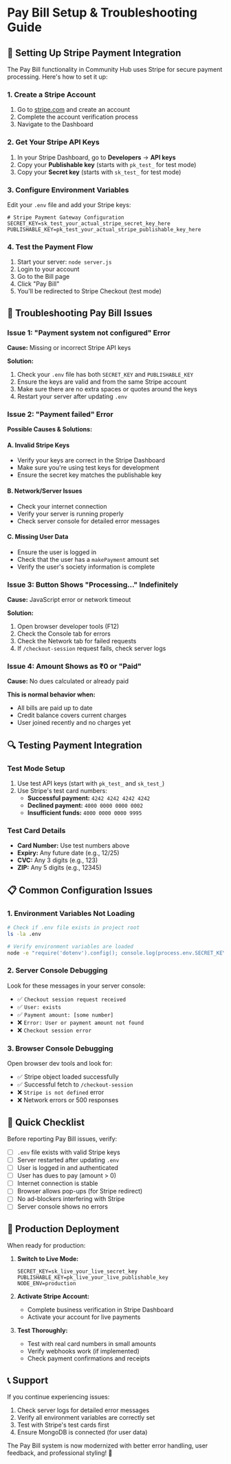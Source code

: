 # Pay Bill Setup & Troubleshooting Guide

## 🔧 Setting Up Stripe Payment Integration

The Pay Bill functionality in Community Hub uses Stripe for secure payment processing. Here's how to set it up:

### 1. Create a Stripe Account
1. Go to [stripe.com](https://stripe.com) and create an account
2. Complete the account verification process
3. Navigate to the Dashboard

### 2. Get Your Stripe API Keys
1. In your Stripe Dashboard, go to **Developers** → **API keys**
2. Copy your **Publishable key** (starts with `pk_test_` for test mode)
3. Copy your **Secret key** (starts with `sk_test_` for test mode)

### 3. Configure Environment Variables
Edit your `.env` file and add your Stripe keys:

```env
# Stripe Payment Gateway Configuration
SECRET_KEY=sk_test_your_actual_stripe_secret_key_here
PUBLISHABLE_KEY=pk_test_your_actual_stripe_publishable_key_here
```

### 4. Test the Payment Flow
1. Start your server: `node server.js`
2. Login to your account
3. Go to the Bill page
4. Click "Pay Bill"
5. You'll be redirected to Stripe Checkout (test mode)

## 🐛 Troubleshooting Pay Bill Issues

### Issue 1: "Payment system not configured" Error
**Cause:** Missing or incorrect Stripe API keys

**Solution:**
1. Check your `.env` file has both `SECRET_KEY` and `PUBLISHABLE_KEY`
2. Ensure the keys are valid and from the same Stripe account
3. Make sure there are no extra spaces or quotes around the keys
4. Restart your server after updating `.env`

### Issue 2: "Payment failed" Error
**Possible Causes & Solutions:**

#### A. Invalid Stripe Keys
- Verify your keys are correct in the Stripe Dashboard
- Make sure you're using test keys for development
- Ensure the secret key matches the publishable key

#### B. Network/Server Issues
- Check your internet connection
- Verify your server is running properly
- Check server console for detailed error messages

#### C. Missing User Data
- Ensure the user is logged in
- Check that the user has a `makePayment` amount set
- Verify the user's society information is complete

### Issue 3: Button Shows "Processing..." Indefinitely
**Cause:** JavaScript error or network timeout

**Solution:**
1. Open browser developer tools (F12)
2. Check the Console tab for errors
3. Check the Network tab for failed requests
4. If `/checkout-session` request fails, check server logs

### Issue 4: Amount Shows as ₹0 or "Paid"
**Cause:** No dues calculated or already paid

**This is normal behavior when:**
- All bills are paid up to date
- Credit balance covers current charges
- User joined recently and no charges yet

## 🔍 Testing Payment Integration

### Test Mode Setup
1. Use test API keys (start with `pk_test_` and `sk_test_`)
2. Use Stripe's test card numbers:
   - **Successful payment:** `4242 4242 4242 4242`
   - **Declined payment:** `4000 0000 0000 0002`
   - **Insufficient funds:** `4000 0000 0000 9995`

### Test Card Details
- **Card Number:** Use test numbers above
- **Expiry:** Any future date (e.g., 12/25)
- **CVC:** Any 3 digits (e.g., 123)
- **ZIP:** Any 5 digits (e.g., 12345)

## 📋 Common Configuration Issues

### 1. Environment Variables Not Loading
```bash
# Check if .env file exists in project root
ls -la .env

# Verify environment variables are loaded
node -e "require('dotenv').config(); console.log(process.env.SECRET_KEY ? 'Stripe configured' : 'Missing Stripe keys');"
```

### 2. Server Console Debugging
Look for these messages in your server console:
- ✅ `Checkout session request received`
- ✅ `User: exists`  
- ✅ `Payment amount: [some number]`
- ❌ `Error: User or payment amount not found`
- ❌ `Checkout session error`

### 3. Browser Console Debugging
Open browser dev tools and look for:
- ✅ Stripe object loaded successfully
- ✅ Successful fetch to `/checkout-session`
- ❌ `Stripe is not defined` error
- ❌ Network errors or 500 responses

## 🎯 Quick Checklist

Before reporting Pay Bill issues, verify:

- [ ] `.env` file exists with valid Stripe keys
- [ ] Server restarted after updating `.env`
- [ ] User is logged in and authenticated
- [ ] User has dues to pay (amount > 0)
- [ ] Internet connection is stable
- [ ] Browser allows pop-ups (for Stripe redirect)
- [ ] No ad-blockers interfering with Stripe
- [ ] Server console shows no errors

## 🚀 Production Deployment

When ready for production:

1. **Switch to Live Mode:**
   ```env
   SECRET_KEY=sk_live_your_live_secret_key
   PUBLISHABLE_KEY=pk_live_your_live_publishable_key
   NODE_ENV=production
   ```

2. **Activate Stripe Account:**
   - Complete business verification in Stripe Dashboard
   - Activate your account for live payments

3. **Test Thoroughly:**
   - Test with real card numbers in small amounts
   - Verify webhooks work (if implemented)
   - Check payment confirmations and receipts

## 📞 Support

If you continue experiencing issues:
1. Check server logs for detailed error messages
2. Verify all environment variables are correctly set
3. Test with Stripe's test cards first
4. Ensure MongoDB is connected (for user data)

The Pay Bill system is now modernized with better error handling, user feedback, and professional styling! 🎉
